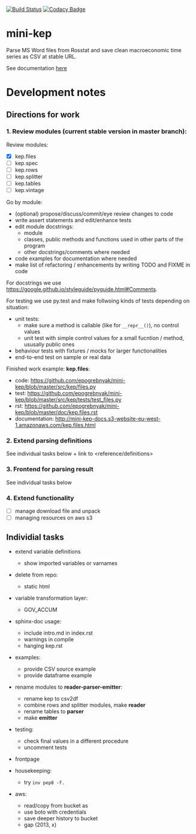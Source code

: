 [![Build Status](https://travis-ci.org/epogrebnyak/mini-kep.svg?branch=master)](https://travis-ci.org/epogrebnyak/mini-kep) 
[![Codacy Badge](https://api.codacy.com/project/badge/Grade/8a467743314641b4a22b66b327834367)](https://www.codacy.com/app/epogrebnyak/mini-kep?utm_source=github.com&amp;utm_medium=referral&amp;utm_content=epogrebnyak/mini-kep&amp;utm_campaign=Badge_Grade)

# mini-kep
Parse MS Word files from Rosstat and save clean macroeconomic time series as CSV at stable URL.

See documentation [here](http://mini-kep-docs.s3-website-eu-west-1.amazonaws.com)


# Development notes

##  Directions for work   

### 1. Review modules (current stable version in master branch):

Review modules:
- [x] kep.files 
- [ ] kep.spec 
- [ ] kep.rows
- [ ] kep.splitter
- [ ] kep.tables
- [ ] kep.vintage

Go by module:
 - (optional) propose/discuss/commit/eye review changes to code  
 - write assert statements and edit/enhance tests
 - edit module docstrings:
   - module
   - classes, public methods and functions used in other parts of the program
   - other docstrings/comments where needed
 - code examples for documentation where needed  
 - make list of refactoring / enhancements by writing TODO and FIXME in code 
 
For docstrings we use <https://google.github.io/styleguide/pyguide.html#Comments>. 

For testing we use py.test and make follwoing kinds of tests depending on situation:
 - unit tests:
   - make sure a method is callable (like for ```__repr__()```), no control values 
   - unit test with simple control values for a small fucntion / method, ususally public ones 
 - behaviour tests with fixtures / mocks for larger functionalities
 - end-to-end test on sample or real data  

Finished work example: **kep.files**:
- code: <https://github.com/epogrebnyak/mini-kep/blob/master/src/kep/files.py>
- test: https://github.com/epogrebnyak/mini-kep/blob/master/src/kep/tests/test_files.py
- rst: <https://github.com/epogrebnyak/mini-kep/blob/master/doc/kep.files.rst>
- documentation: <http://mini-kep-docs.s3-website-eu-west-1.amazonaws.com/kep.files.html>

 
### 2. Extend parsing definitions

See individual tasks below + link to <reference/definitions>

### 3. Frontend for parsing result

See individual tasks below

### 4. Extend functionality 

- [ ] manage download file and unpack
- [ ] managing resources on aws s3

## Individial tasks
 
- extend variable definitions
  - show imported variables or varnames

- delete from repo:
  - static html

- variable transformation layer:
  - GOV_ACCUM
  
- sphinx-doc usage:
  - include intro.md in index.rst
  - warnings in compile
  - hanging kep.rst
   
- examples:
  - provide CSV source example
  - provide dataframe example
 
- rename modules to **reader-parser-emitter**:
  - rename kep to csv2df
  - combine rows and splitter modules, make **reader**
  - rename tables to **parser**
  - make **emitter**
  
- testing:
  - check final values in a different procedure 
  - uncomment tests
 
- frontpage

- housekeeping:
  - try ```inv pep8 -f.```
 
- aws:
  - read/copy from bucket as
  - use boto with credentials 
  - save deeper history to bucket
  - gap (2013, x)

